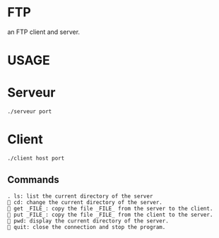 FTP
===

an FTP client and server.

USAGE
===

# Serveur
    ./serveur port

# Client
    ./client host port

## Commands
    . ls: list the current directory of the server
     cd: change the current directory of the server.
     get _FILE_: copy the file _FILE_ from the server to the client.
     put _FILE_: copy the file _FILE_ from the client to the server.
     pwd: display the current directory of the server.
     quit: close the connection and stop the program.
